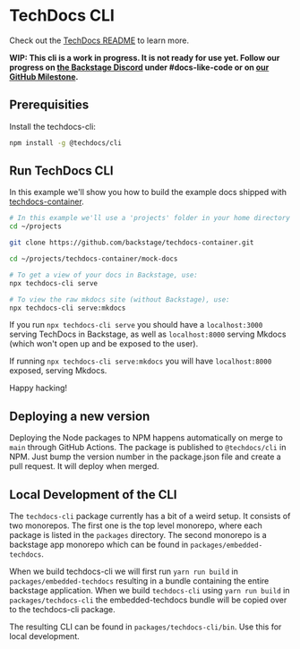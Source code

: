 # TechDocs CLI

Check out the [TechDocs README](https://github.com/backstage/backstage/blob/master/plugins/techdocs/README.md) to learn more.

**WIP: This cli is a work in progress. It is not ready for use yet. Follow our progress on [the Backstage Discord](https://discord.gg/MUpMjP2) under #docs-like-code or on [our GitHub Milestone](https://github.com/backstage/backstage/milestone/15).**

## Prerequisities

Install the techdocs-cli:

```bash
npm install -g @techdocs/cli
```

## Run TechDocs CLI

In this example we'll show you how to build the example docs shipped with [techdocs-container](https://github.com/backstage/techdocs-container).

```bash
# In this example we'll use a 'projects' folder in your home directory to check out backstage, but feel free to pick whatever folder you prefer.
cd ~/projects

git clone https://github.com/backstage/techdocs-container.git

cd ~/projects/techdocs-container/mock-docs

# To get a view of your docs in Backstage, use:
npx techdocs-cli serve

# To view the raw mkdocs site (without Backstage), use:
npx techdocs-cli serve:mkdocs
```

If you run `npx techdocs-cli serve` you should have a `localhost:3000` serving TechDocs in Backstage, as well as `localhost:8000` serving Mkdocs (which won't open up and be exposed to the user).

If running `npx techdocs-cli serve:mkdocs` you will have `localhost:8000` exposed, serving Mkdocs.

Happy hacking!

## Deploying a new version

Deploying the Node packages to NPM happens automatically on merge to `main` through GitHub Actions. The package is published to `@techdocs/cli` in NPM. Just bump the version number in the package.json file and create a pull request. It will deploy when merged.

## Local Development of the CLI

The `techdocs-cli` package currently has a bit of a weird setup. It consists of two monorepos. The first one is the top level monorepo, where each package is listed in the `packages` directory. The second monorepo is a backstage app monorepo which can be found in `packages/embedded-techdocs`.

When we build techdocs-cli we will first run `yarn run build` in `packages/embedded-techdocs` resulting in a bundle containing the entire backstage application. When we build `techdocs-cli` using `yarn run build` in `packages/techdocs-cli` the embedded-techdocs bundle will be copied over to the techdocs-cli package.

The resulting CLI can be found in `packages/techdocs-cli/bin`. Use this for local development.
